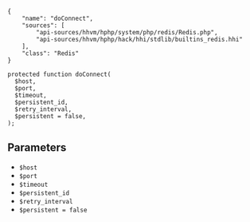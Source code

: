 ``` yamlmeta
{
    "name": "doConnect",
    "sources": [
        "api-sources/hhvm/hphp/system/php/redis/Redis.php",
        "api-sources/hhvm/hphp/hack/hhi/stdlib/builtins_redis.hhi"
    ],
    "class": "Redis"
}
```




``` Hack
protected function doConnect(
  $host,
  $port,
  $timeout,
  $persistent_id,
  $retry_interval,
  $persistent = false,
);
```




## Parameters




+ ` $host `
+ ` $port `
+ ` $timeout `
+ ` $persistent_id `
+ ` $retry_interval `
+ ` $persistent = false `
<!-- HHAPIDOC -->
